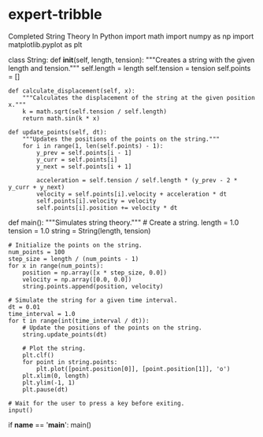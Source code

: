 # expert-tribble
Completed String Theory In Python
import math
import numpy as np
import matplotlib.pyplot as plt

class String:
    def __init__(self, length, tension):
        """Creates a string with the given length and tension."""
        self.length = length
        self.tension = tension
        self.points = []

    def calculate_displacement(self, x):
        """Calculates the displacement of the string at the given position x."""
        k = math.sqrt(self.tension / self.length)
        return math.sin(k * x)

    def update_points(self, dt):
        """Updates the positions of the points on the string."""
        for i in range(1, len(self.points) - 1):
            y_prev = self.points[i - 1]
            y_curr = self.points[i]
            y_next = self.points[i + 1]

            acceleration = self.tension / self.length * (y_prev - 2 * y_curr + y_next)
            velocity = self.points[i].velocity + acceleration * dt
            self.points[i].velocity = velocity
            self.points[i].position += velocity * dt

def main():
    """Simulates string theory."""
    # Create a string.
    length = 1.0
    tension = 1.0
    string = String(length, tension)

    # Initialize the points on the string.
    num_points = 100
    step_size = length / (num_points - 1)
    for x in range(num_points):
        position = np.array([x * step_size, 0.0])
        velocity = np.array([0.0, 0.0])
        string.points.append(position, velocity)

    # Simulate the string for a given time interval.
    dt = 0.01
    time_interval = 1.0
    for t in range(int(time_interval / dt)):
        # Update the positions of the points on the string.
        string.update_points(dt)

        # Plot the string.
        plt.clf()
        for point in string.points:
            plt.plot([point.position[0]], [point.position[1]], 'o')
        plt.xlim(0, length)
        plt.ylim(-1, 1)
        plt.pause(dt)

    # Wait for the user to press a key before exiting.
    input()

if __name__ == '__main__':
    main()

